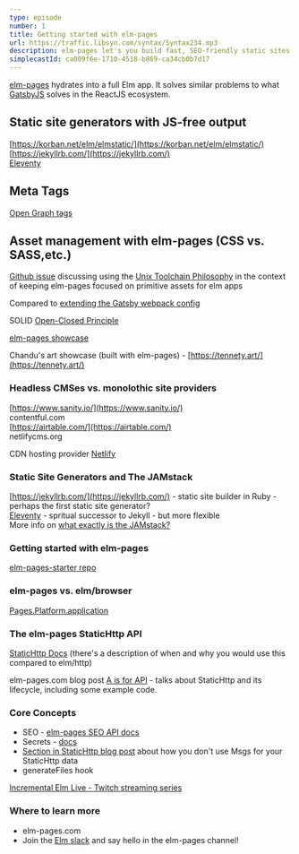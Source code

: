 ```yaml
---
type: episode
number: 1
title: Getting started with elm-pages
url: https://traffic.libsyn.com/syntax/Syntax234.mp3
description: elm-pages let's you build fast, SEO-friendly static sites with pure Elm. We go over the core concepts, explain Static Sites vs. JAMstack, and give some resources for getting started with elm-pages.
simplecastId: ca009f6e-1710-4518-b869-ca34cb0b7d17
---
```


[elm-pages](https://github.com/dillonkearns/elm-pages) hydrates into a full Elm app. It solves similar problems to what [GatsbyJS](https://www.gatsbyjs.org/) solves in the ReactJS ecosystem.

## Static site generators with JS-free output

[https://korban.net/elm/elmstatic/](https://korban.net/elm/elmstatic/)  
[https://jekyllrb.com/](https://jekyllrb.com/)  
[Eleventy](https://11ty.dev/)

## Meta Tags

[Open Graph tags](https://ogp.me/)

## Asset management with elm-pages (CSS vs. SASS,etc.)

[Github issue](https://github.com/dillonkearns/elm-pages/issues/70) discussing using the [Unix Toolchain Philosophy](https://en.wikipedia.org/wiki/Unix_philosophy) in the context of keeping elm-pages focused on primitive assets for elm apps

Compared to [extending the Gatsby webpack config](https://www.gatsbyjs.org/docs/add-custom-webpack-config/)

SOLID [Open-Closed Principle](https://en.wikipedia.org/wiki/Open%E2%80%93closed_principle)

[elm-pages showcase](https://elm-pages.com/showcase)

Chandu's art showcase (built with elm-pages) - [https://tennety.art/](https://tennety.art/)

### Headless CMSes vs. monolothic site providers

[https://www.sanity.io/](https://www.sanity.io/)  
contentful.com  
[https://airtable.com/](https://airtable.com/)  
netlifycms.org

CDN hosting provider [Netlify](http://netlify.com/)

### Static Site Generators and The JAMstack

[https://jekyllrb.com/](https://jekyllrb.com/) - static site builder in Ruby - perhaps the first static site generator?  
[Eleventy](https://11ty.dev/) - spritual successor to Jekyll - but more flexible  
More info on [what exactly is the JAMstack?](https://jamstack.org/)

### Getting started with elm-pages

[elm-pages-starter repo](https://elm-pages-starter.netlify.com/)

### elm-pages vs. elm/browser

[Pages.Platform.application](https://package.elm-lang.org/packages/dillonkearns/elm-pages/4.0.0/Pages-Platform#application)

### The elm-pages StaticHttp API

[StaticHttp Docs](https://package.elm-lang.org/packages/dillonkearns/elm-pages/4.0.0/Pages-StaticHttp) (there's a description of when and why you would use this compared to elm/http)

elm-pages.com blog post [A is for API](https://elm-pages.com/blog/static-http) - talks about StaticHttp and its lifecycle, including some example code.

### Core Concepts

* SEO - [elm-pages SEO API docs](https://package.elm-lang.org/packages/dillonkearns/elm-pages/4.0.0/Head-Seo)
* Secrets - [docs](https://package.elm-lang.org/packages/dillonkearns/elm-pages/latest/Pages-Secrets)
* [Section in StaticHttp blog post](https://elm-pages.com/blog/static-http#lessboilerplate) about how you don't use Msgs for your StaticHttp data
* generateFiles hook

[Incremental Elm Live - Twitch streaming series](https://incrementalelm.com/live)

### Where to learn more

* elm-pages.com
* Join the [Elm slack](https://elmlang.herokuapp.com/) and say hello in the elm-pages channel!